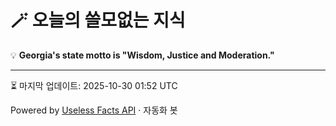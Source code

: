 # 🪄 오늘의 쓸모없는 지식

💡 **Georgia's state motto is "Wisdom, Justice and Moderation."**

---
⏳ 마지막 업데이트: 2025-10-30 01:52 UTC

Powered by [Useless Facts API](https://uselessfacts.jsph.pl/) · 자동화 봇